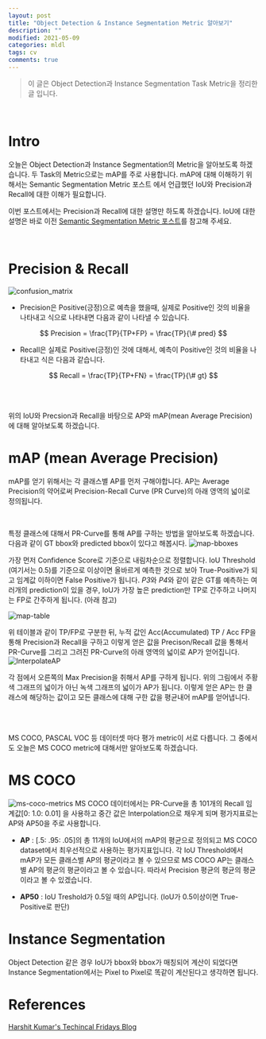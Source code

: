```yaml
---
layout: post
title: "Object Detection & Instance Segmentation Metric 알아보기"
description: ""
modified: 2021-05-09
categories: mldl
tags: cv
comments: true
---
```


> 이 글은  Object Detection과 Instance Segmentation Task Metric을 정리한 글 입니다.

<br>

# Intro
오늘은 Object Detection과 Instance Segmentation의 Metric을 알아보도록 하겠습니다. 두 Task의 Metric으로는 mAP를 주로 사용합니다. mAP에 대해 이해하기 위해서는 Semantic Segmentation Metric 포스트 에서 언급했던 IoU와 Precision과 Recall에 대한 이해가 필요합니다.

이번 포스트에서는 Precision과 Recall에 대한 설명만 하도록 하겠습니다. IoU에 대한 설명은 바로 이전 [Semantic Segmentation Metric 포스트](https://ddamddi.github.io/mldl/2021/04/12/semantic_segmentation_metric/)를 참고해 주세요.

<br>

# Precision & Recall
![confusion_matrix](https://cdn.jsdelivr.net/gh/ddamddi/ddamddi.github.io/assets/img/confusion_matrix.png)  

- Precision은 Positive(긍정)으로 예측을 했을때, 실제로 Positive인 것의 비율을 나타내고 식으로 나타내면 다음과 같이 나타낼 수 있습니다.

$$ Precision = \frac{TP}{TP+FP}  = \frac{TP}{\# pred} $$

- Recall은 실제로 Positive(긍정)인 것에 대해서, 예측이 Positive인 것의 비율을 나타내고 식은 다음과 같습니다.

$$ Recall = \frac{TP}{TP+FN} = \frac{TP}{\# gt} $$

<br><br>

위의 IoU와 Precsion과 Recall을 바탕으로 AP와 mAP(mean Average Precision)에 대해 알아보도록 하겠습니다.

# mAP (mean Average Precision)
mAP를 얻기 위해서는 각 클래스별 AP를 먼저 구해야합니다. AP는 Average Precision의 약어로써 Precision-Recall Curve (PR Curve)의 아래 영역의 넓이로 정의됩니다. 

<br>

특정 클래스에 대해서 PR-Curve를 통해 AP를 구하는 방법을 알아보도록 하겠습니다. 다음과 같이 GT bbox와 predicted bbox이 있다고 해봅시다.
![map-bboxes](https://cdn.jsdelivr.net/gh/ddamddi/ddamddi.github.io/assets/img/map_bboxes.png)

가장 먼저 Confidence Score로 기준으로 내림차순으로 정렬합니다. IoU Threshold (여기서는 0.5)를 기준으로 이상이면 올바르게 예측한 것으로 보아 True-Positive가 되고 임계값 이하이면 False Positive가 됩니다. *P3*와 *P4*와 같이 같은 GT를 예측하는 여러개의 prediction이 있을 경우,  IoU가 가장 높은 prediction만 TP로 간주하고 나머지는 FP로 간주하게 됩니다. (아래 참고)

![map-table](https://cdn.jsdelivr.net/gh/ddamddi/ddamddi.github.io/assets/img/map_table.png)

위 테이블과 같이 TP/FP로 구분한 뒤,  누적 값인 Acc(Accumulated) TP / Acc FP을 통해 Precision과 Recall을 구하고 이렇게 얻은 값을 Precison/Recall 값을 통해서 PR-Curve를 그리고 그려진 PR-Curve의 아래 영역의 넓이로 AP가 얻어집니다.
![InterpolateAP](https://cdn.jsdelivr.net/gh/ddamddi/ddamddi.github.io/assets/img/interpolateAP.jpeg)

각 점에서 오른쪽의 Max Precision을 취해서 AP를 구하게 됩니다. 위의 그림에서 주황색 그래프의 넓이가 아닌 녹색 그래프의 넓이가 AP가 됩니다. 이렇게 얻은 AP는 한 클래스에 해당하는 값이고 모든 클래스에 대해 구한 값을 평균내어 mAP를 얻어냅니다.

<br><br>

MS COCO, PASCAL VOC 등 데이터셋 마다 평가 metric이 서로 다릅니다. 그 중에서도 오늘은 MS COCO metric에 대해서만 알아보도록 하겠습니다. 

# MS COCO
![ms-coco-metrics](https://cdn.jsdelivr.net/gh/ddamddi/ddamddi.github.io/assets/img/ms-coco-metrics.png)
MS COCO 데이터에서는 PR-Curve을 총 101개의 Recall 임계값[0: 1.0: 0.01] 을 사용하고 중간 값은 Interpolation으로 채우게 되며 평가지표로는  AP와 AP50을 주로 사용합니다.

- **AP**
: [.5: .95: .05]의 총 11개의 IoU에서의 mAP의 평균으로 정의되고 MS COCO dataset에서 최우선적으로 사용하는 평가지표입니다. 각 IoU Threshold에서 mAP가 모든 클래스별 AP의 평균이라고 볼 수 있으므로 MS COCO AP는 클래스별 AP의 평균의 평균이라고 볼 수 있습니다. 따라서 Precision 평균의 평균의 평균이라고 볼 수 있겠습니다.

- **AP50**
: IoU Treshold가 0.5일 때의 AP입니다. (IoU가 0.5이상이면 True-Positive로 판단)


# Instance Segmentation
 Object Detection 같은 경우 IoU가 bbox와 bbox가 매칭되어 계산이 되었다면 Instance Segmentation에서는 Pixel to Pixel로 똑같이 계산된다고 생각하면 됩니다. 

# References
[Harshit Kumar's Techincal Fridays Blog](https://kharshit.github.io/blog/2019/09/20/evaluation-metrics-for-object-detection-and-segmentation)



